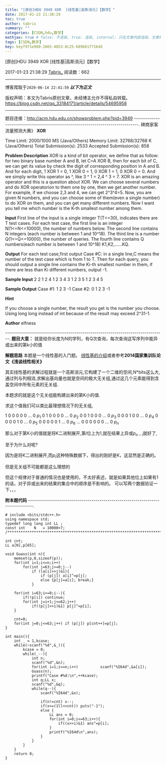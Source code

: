 ```yaml
---
title: "[原创]HDU 3949 XOR  [线性基|高斯消元]【数学】"
date: 2017-01-23 21:38:29
toc: true
author: tabris
summary: ""
categories: [CSDN,hdu,数学]
mathjax: true # false: 不渲染, true: 渲染, internal: 只在文章内部渲染，文章列表中不渲染
tags: [CSDN,数学]
key: keyf971e960-2665-4853-8c25-689b01f71bdd
---
```


[原创]HDU 3949 XOR  [线性基|高斯消元]【数学】

2017-01-23 21:38:29  [Tabris_](https://me.csdn.net/qq_33184171) 阅读数：662

---

博客爬取于`2020-06-14 22:41:59`
***以下为正文***

版权声明：本文为Tabris原创文章，未经博主允许不得私自转载。
https://blog.csdn.net/qq_33184171/article/details/54695958

<!-- more -->

---

题目连接：http://acm.hdu.edu.cn/showproblem.php?pid=3949
--------------------------------------------------------------------------------.
碑商家客流量预测大赛》
**XOR**

Time Limit: 2000/1000 MS (Java/Others)    Memory Limit: 32768/32768 K (Java/Others)
Total Submission(s): 2533    Accepted Submission(s): 858


**Problem Description**
XOR is a kind of bit operator, we define that as follow: for two binary base number A and B, let C=A XOR B, then for each bit of C, we can get its value by check the digit of corresponding position in A and B. And for each digit, 1 XOR 1 = 0, 1 XOR 0 = 1, 0 XOR 1 = 1, 0 XOR 0 = 0. And we simply write this operator as ^, like 3 ^ 1 = 2,4 ^ 3 = 7. XOR is an amazing operator and this is a question about XOR. We can choose several numbers and do XOR operatorion to them one by one, then we get another number. For example, if we choose 2,3 and 4, we can get 2^3^4=5. Now, you are given N numbers, and you can choose some of them(even a single number) to do XOR on them, and you can get many different numbers. Now I want you tell me which number is the K-th smallest number among them.
 

**Input**
First line of the input is a single integer T(T<=30), indicates there are T test cases.
For each test case, the first line is an integer N(1<=N<=10000), the number of numbers below. The second line contains N integers (each number is between 1 and 10^18). The third line is a number Q(1<=Q<=10000), the number of queries. The fourth line contains Q numbers(each number is between 1 and 10^18) K1,K2,......KQ.
 

**Output**
For each test case,first output Case #C: in a single line,C means the number of the test case which is from 1 to T. Then for each query, you should output a single line contains the Ki-th smallest number in them, if there are less than Ki different numbers, output -1.
 

**Sample Input**
2
2
1 2
4
1 2 3 4
3
1 2 3
5
1 2 3 4 5
 

**Sample Output**
Case #1:
1
2
3
-1
Case #2:
0
1
2
3
-1

**Hint**

If you choose a single number, the result you get is the number you choose.
Using long long instead of int because of the result may exceed 2^31-1.
 
 

**Author**
elfness
 

--------------------------------------------------------------------------------.
**题目大意：**
就是给你长度为N的学列，有Q次查询，每次查询这写序列中能异或出来的第k小的值

**解题思路**
本题是一个线性基的入门题。
[线性基的介绍](http://www.cnblogs.com/vb4896/p/6149022.html)或者参考**2014国家集训队论文《浅谈线性相关》**

其实线性基的求解过程就是一个高斯消元,它构建了一个二维的空间,N*bits这么大,
通过列与列相消,求解出基向量也就是空间的极大无关组,通过这几个元素能得到含盖空间中所有元素的无关组.

本题求的就是这个无关组能构建出来的第K小的值.

求这个值我们可以类比最理想情况下的无关组,

1 0 0 0 0 0 ... 0 $p_1$
0 1 0 0 0 0 ... 0 $p_2$
0 0 1 0 0 0 ... 0 $p_3$
0 0 0 1 0 0 ... 0 $p_4$
0 0 0 0 1 0 ... 0 $p_5$
0 0 0 0 0 1 ... 0 $p_6$
...
0 0 0 0 0 0 ... 0 $p_n$

那么对于第K小的值就是将K二进制展开,第$i$位上为1,就在结果上异或$p_{n-i}$就好了,

至于为什么对呢?

因为是将K二进制展开,而$p_i$这种特殊数据下，得出的刚好是K，这显然是正确的。

但是无关组不可能都是这么理想的

但这个规律对于普通的情况也是使用的，不太好表述，就是如果其他位上如果有1 的话，对于异或出来的结果的集合中的顺序是不影响的。 可以写两个数据验证一下，，，


**附本题代码**
--------------------------------------------------------------------------------.
```
# include <bits/stdc++.h>
using namespace std;
typedef long long int LL ;
const int    N   = 10000+7;
/***********************************************************************/

int cnt;
LL a[N],p[65];

void Guass(int n){
    memset(p,0,sizeof(p));
    for(int i=1;i<=n;i++)
        for(int j=63;j>=0;j--)
            if ((a[i]>>j)&1){
                if (p[j]) a[i]^=p[j];
                else {p[j]=a[i]; break;}
            }

    for(int i=63;i>=0;i--){
        if(!p[i]) continue;
        for(int j=i+1;j<=62;j++)
            if((p[j]>>i)&1) p[j]^=p[i];
    }

    cnt=0;
    for(int j=0;j<=63;j++) if (p[j]) p[cnt++]=p[j];
}

int main(){
    int _ = 1,kcase;
    while(~scanf("%d",&_)){
        kcase = 0;
        while(_--){
            int n;
            scanf("%d",&n);
            for(int i=1;i<=n;i++)          scanf("%I64d",&a[i]);
            Guass(n);
            printf("Case #%d:\n",++kcase);
            int q;LL x;
            scanf("%d",&q);
            while(q--){
                scanf("%I64d",&x);

                if(n!=cnt) x--;
                if(x>=(1ll<<cnt)) puts("-1");
                else {
                    LL ans = 0;
                    for(int i=0;i<=63;i++){
                        if((x>>i)&1) ans^=p[i];
                    }
                    printf("%I64d\n",ans);
                }
            }
        }
    }
    return 0;
}

```
